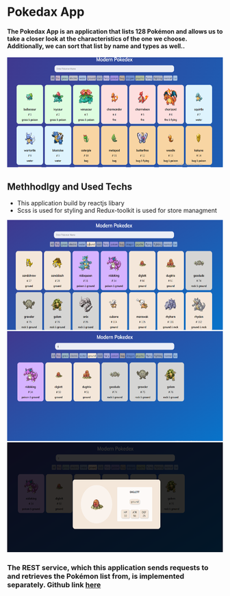 # Pokedax App

#### The Pokedax App is an application that lists 128 Pokémon and allows us to take a closer look at the characteristics of the one we choose. Additionally, we can sort that list by name and types as well..

<img src="./ReadmeImg/pkx0.png" height="256">

## Methhodlgy and Used Techs
- This application build by reactjs libary
- Scss is used for styling and Redux-toolkit is used for store managment

<img src="./ReadmeImg/pkx1.png" height="256">

<img src="./ReadmeImg/pkx2.png" height="256">

<img src="./ReadmeImg/pkx3.png" height="256">


### The REST service, which this application sends requests to and retrieves the Pokémon list from, is implemented separately. Github link [here](https://github.com/kadirgurturk/spring-boot-resttemplate-pokemonapi.git)



